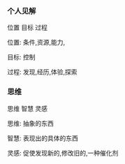 ### 个人见解

位置 目标 过程


位置: 条件,资源,能力,

目标: 控制

过程: 发现,经历,体验,探索



### 思维

思维 智慧 灵感

思维: 抽象的东西


智慧: 表现出的具体的东西


灵感: 促使发现新的,修改旧的,一种催化剂